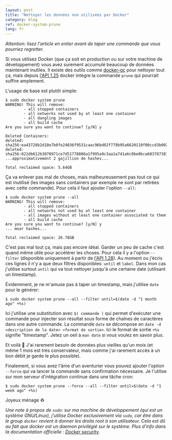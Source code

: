 ```yaml
---
layout: post
title: "Nettoyer les données non utilisées par Docker"
category: blog
ref: docker-system-prune
lang: fr
---
```


*Attention: lisez l'article en entier avant de taper une commande que vous
pourriez regretter.*

Si vous utilisez Docker (que ça soit en production ou sur votre machine de
développement) vous avez surement accumulé beaucoup de données maintenant
inutiles. Il existe des outils comme [docker-gc] pour nettoyer tout ça, mais
depuis [l'API 1.25][api-125] docker intègre la commande `prune` qui pourrait
suffire amplement.

L'usage de base est plutôt simple:

```
$ sudo docker system prune
WARNING! This will remove:
        - all stopped containers
        - all networks not used by at least one container
        - all dangling images
        - all build cache
Are you sure you want to continue? [y/N] y

Deleted Containers:
deleted: sha256:ea43728b2d10e7b0fe24036f9531caac96bd02f779b95a6620110f00ccd3b002
deleted: sha256:022db612b3070971ce7d51778806a1f995a9c3aa1a741a6c0be0bca603787387
...approximativement 2 gajillion de hashes...

Total reclaimed space: 5.64GB
```

Ça va enlever pas mal de choses, mais malheureusement pas tout ce qui est
inutilisé (les images sans containers par exemple ne sont par retirées avec
cette commande). Pour cela il faut ajouter l'option `--all`:

```
$ sudo docker system prune --all
WARNING! This will remove:
        - all stopped containers
        - all networks not used by at least one container
        - all images without at least one container associated to them
        - all build cache
Are you sure you want to continue? [y/N] y
... moar hashes...

Total reclaimed space: 26.78GB
```

C'est pas mal tout ça, mais pas encore idéal. Garder un peu de cache c'est
quand même utile pour accélérer les choses. Pour cela il y a l'option
`--filter` (disponible uniquement à partir de [l'API 1.28][api-128]). Au moment
ou j'écris ces lignes il n'y a que deux filtres disponibles: `until` et
`label`.  Dans mon cas j'utilise surtout `until` qui va tout nettoyer jusqu'à
une certaine date (utilisant un timestamp).

Évidemment, je ne m'amuse pas à taper un timestamp, mais j'utilise `date` pour
le générer:

```
$ sudo docker system prune --all --filter until=$(date -d "1 month ago" +%s)
```

Ici j'utilise une substitution avec `$( commande )` qui permet d'exécuter une
commande pour injecter son résultat sous forme de chaînes de caractères dans
une autre commande. La commande `date` se décompose en `date -d <description de
la date> <format de sortie>`. Ici le format de sortie `+%s` signifie
"timestamp". Jetez un oeil à `man date` si vous voulez en savoir plus.

Et voilà 🙂 J'ai rarement besoin de données plus vieilles qu'un mois (et
même 1 mois est très conservateur, mais comme j'ai rarement accès à un bon
débit je garde le plus possible).

Finalement, si vous avez l'âme d'un aventurier vous pouvez ajouter l'option
`--force` qui va lancer la commande sans confirmation nécessaire. Je l'utilise
sur mon serveur d'intégration continue dans une tâche cron:

```
$ sudo docker system prune --force --all --filter until=$(date -d "1 week ago" +%s)
```

Joyeux ménage ♻️

*Une note à propos de `sudo`: sur ma machine de développement (qui est un
système GNU/Linux), j'utilise Docker exclusivement via `sudo`, car être dans le
group `docker` revient à donner les droits root à son utilisateur. Cela est dû
au fait que docker est un daemon privilégié sur le système. Plus d'info dans la
documentation officielle : [Docker security][docker-security].*

[docker-gc]: https://github.com/spotify/docker-gc
[api-125]: https://docs.docker.com/engine/api/v1.25/
[api-128]: https://docs.docker.com/engine/api/v1.28/
[docker-security]: https://docs.docker.com/engine/security/security/#docker-daemon-attack-surface
